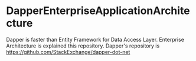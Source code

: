 # DapperEnterpriseApplicationArchitecture

Dapper is faster than Entity Framework for Data Access Layer. Enterprise Architecture is explained this repository. Dapper's repository is https://github.com/StackExchange/dapper-dot-net
